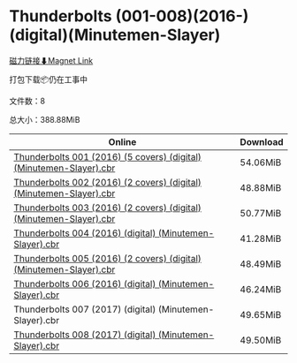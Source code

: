 # Thunderbolts (001-008)(2016-)(digital)(Minutemen-Slayer)

[磁力链接⬇Magnet Link](magnet:?xt=urn:btih:a8a9b7b55149deb7882b5c547c633ed182962430&dn=Thunderbolts%20%28001-008%29%282016-%29%28digital%29%28Minutemen-Slayer%29)

打包下载📦仍在工事中

文件数：8

总大小：388.88MiB

Online | Download
--- | ---
[Thunderbolts 001 (2016) (5 covers) (digital) (Minutemen-Slayer).cbr](https://github.com/alicewish/markdown/blob/master/comic/Thunderbolts-001-2016-5-covers-digital-Minutemen-Slayer-cbr.md) | 54.06MiB
[Thunderbolts 002 (2016) (2 covers) (digital) (Minutemen-Slayer).cbr](https://github.com/alicewish/markdown/blob/master/comic/Thunderbolts-002-2016-2-covers-digital-Minutemen-Slayer-cbr.md) | 48.88MiB
[Thunderbolts 003 (2016) (2 covers) (digital) (Minutemen-Slayer).cbr](https://github.com/alicewish/markdown/blob/master/comic/Thunderbolts-003-2016-2-covers-digital-Minutemen-Slayer-cbr.md) | 50.77MiB
[Thunderbolts 004 (2016) (digital) (Minutemen-Slayer).cbr](https://github.com/alicewish/markdown/blob/master/comic/Thunderbolts-004-2016-digital-Minutemen-Slayer-cbr.md) | 41.28MiB
[Thunderbolts 005 (2016) (2 covers) (digital) (Minutemen-Slayer).cbr](https://github.com/alicewish/markdown/blob/master/comic/Thunderbolts-005-2016-2-covers-digital-Minutemen-Slayer-cbr.md) | 48.49MiB
[Thunderbolts 006 (2016) (digital) (Minutemen-Slayer).cbr](https://github.com/alicewish/markdown/blob/master/comic/Thunderbolts-006-2016-digital-Minutemen-Slayer-cbr.md) | 46.24MiB
Thunderbolts 007 (2017) (digital) (Minutemen-Slayer).cbr | 49.65MiB
[Thunderbolts 008 (2017) (digital) (Minutemen-Slayer).cbr](https://github.com/alicewish/markdown/blob/master/comic/Thunderbolts-008-2017-digital-Minutemen-Slayer-cbr.md) | 49.50MiB